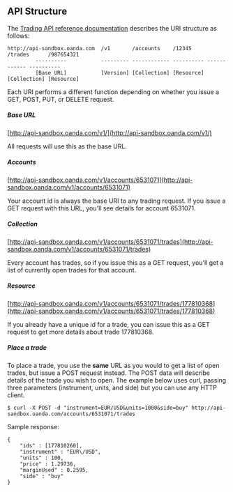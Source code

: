 API Structure
-------------

The [Trading API reference documentation](https://github.com/oanda/apidocs/blob/master/sections/reference.md#trading-api-overview) describes the URI structure as follows:

    http://api-sandbox.oanda.com  /v1       /accounts    /12345     /trades      /987654321
             ----------           --------- ------------ ---------- ------------ ----------
             [Base URL]           [Version] [Collection] [Resource] [Collection] [Resource]

Each URI performs a different function depending on whether you issue a GET, POST, PUT, or DELETE request.

##### Base URL
[http://api-sandbox.oanda.com/v1/](http://api-sandbox.oanda.com/v1/)

All requests will use this as the base URL.

##### Accounts
[http://api-sandbox.oanda.com/v1/accounts/6531071](http://api-sandbox.oanda.com/v1/accounts/6531071)

Your account id is always the base URI to any trading request.  If you issue a GET request with this URL, you'll see details for account 6531071.

##### Collection
[http://api-sandbox.oanda.com/v1/accounts/6531071/trades](http://api-sandbox.oanda.com/v1/accounts/6531071/trades)

Every account has trades, so if you issue this as a GET request, you'll get a list of currently open trades for that account.

##### Resource
[http://api-sandbox.oanda.com/v1/accounts/6531071/trades/177810368](http://api-sandbox.oanda.com/v1/accounts/6531071/trades/177810368)

If you already have a unique id for a trade, you can issue this as a GET request to get more details about trade 177810368.

##### Place a trade
To place a trade, you use the **same** URL as you would to get a list of open trades, but issue a POST request instead.  The POST data will describe details of the trade you wish to open.  The example below uses curl, passing three parameters (instrument, units, and side) but you can use any HTTP client.

	$ curl -X POST -d "instrument=EUR/USD&units=1000&side=buy" http://api-sandbox.oanda.com/accounts/6531071/trades

Sample response:

	{
		"ids" : [177810260],
		"instrument" : "EUR\/USD",
		"units" : 100,
		"price" : 1.29736,
		"marginUsed" : 0.2595,
		"side" : "buy"
	}
